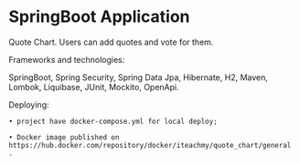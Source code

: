 # SpringBoot Application

Quote Chart. Users can add quotes and vote for them.



Frameworks and technologies: 

SpringBoot, Spring Security, Spring Data Jpa, Hibernate, H2, Maven, Lombok, Liquibase, JUnit, Mockito, OpenApi. 

Deploying:

    • project have docker-compose.yml for local deploy;

    • Docker image published on https://hub.docker.com/repository/docker/iteachmy/quote_chart/general .
    


